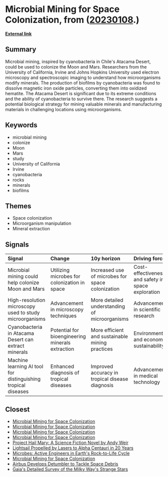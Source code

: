 # __Microbial Mining for Space Colonization__, from ([20230108](https://kghosh.substack.com/p/20230108).)

__[External link](https://interestingengineering.com/innovation/microbial-mining-colonize-moon-mars?utm_source=substack&utm_medium=email)__



## Summary

Microbial mining, inspired by cyanobacteria in Chile's Atacama Desert, could be used to colonize the Moon and Mars. Researchers from the University of California, Irvine and Johns Hopkins University used electron microscopy and spectroscopic imaging to understand how microorganisms modify minerals. The production of biofilms by cyanobacteria was found to dissolve magnetic iron oxide particles, converting them into oxidized hematite. The Atacama Desert is significant due to its extreme conditions and the ability of cyanobacteria to survive there. The research suggests a potential biological strategy for mining valuable minerals and manufacturing materials in challenging locations using microorganisms.

## Keywords

* microbial mining
* colonize
* Moon
* Mars
* study
* University of California
* Irvine
* cyanobacteria
* rocks
* minerals
* biofilms

## Themes

* Space colonization
* Microorganism manipulation
* Mineral extraction

## Signals

| Signal                                                        | Change                                           | 10y horizon                                      | Driving force                                      |
|:--------------------------------------------------------------|:-------------------------------------------------|:-------------------------------------------------|:---------------------------------------------------|
| Microbial mining could help colonize Moon and Mars            | Utilizing microbes for colonization in space     | Increased use of microbes for space colonization | Cost-effectiveness and safety in space exploration |
| High-resolution microscopy used to study microorganisms       | Advancement in microscopy techniques             | More detailed understanding of microorganisms    | Advancement in scientific research                 |
| Cyanobacteria in Atacama Desert can extract minerals          | Potential for bioengineering minerals extraction | More efficient and sustainable mining practices  | Environmental and economic sustainability          |
| Machine learning AI tool for distinguishing tropical diseases | Enhanced diagnosis of tropical diseases          | Improved accuracy in tropical disease diagnosis  | Advancement in medical technology                  |

## Closest

* [Microbial Mining for Space Colonization](a67f9e7de0ac3ab7399e7e056c0f8883)
* [Microbial Mining for Space Colonization](a67f9e7de0ac3ab7399e7e056c0f8883)
* [Microbial Mining for Space Colonization](a67f9e7de0ac3ab7399e7e056c0f8883)
* [Microbial Mining for Space Colonization](a67f9e7de0ac3ab7399e7e056c0f8883)
* [Project Hail Mary: A Science Fiction Novel by Andy Weir](68b115eb29e9ef169ba04736821c9a8f)
* [Lightsail Propelled by Lasers to Alpha Centauri in 20 Years](ab18ee2e57a56da09f778c9640a935df)
* [Microbes: Active Engineers in Earth's Rock-to-Life Cycle](8a76baaa6df38b98c48c0635d103a5a0)
* [Microbial Mining for Space Colonization](a67f9e7de0ac3ab7399e7e056c0f8883)
* [Airbus Develops Detumbler to Tackle Space Debris](2f850bf26b4364d13487e2f1dc70f566)
* [Gaia's Detailed Survey of the Milky Way's Strange Stars](1ab0b67f876bff9275b2dbb3a7f3442c)